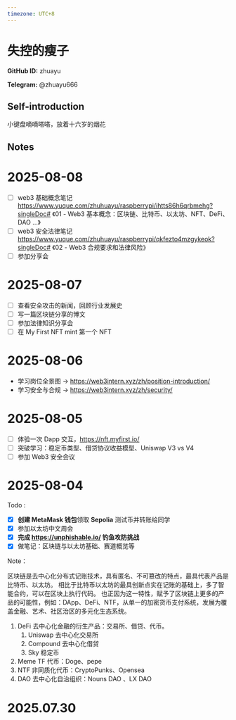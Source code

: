 ```yaml
---
timezone: UTC+8
---
```


# 失控的瘦子

**GitHub ID:** zhuayu

**Telegram:** @zhuayu666

## Self-introduction

小键盘嘀嘀嗒嗒，放着十六岁的烟花

## Notes

<!-- Content_START -->
# 2025-08-08

- [ ] web3 基础概念笔记 https://www.yuque.com/zhuhuayu/raspberrypi/ihtts86h6qrbmehg?singleDoc# 《01 - Web3 基本概念：区块链、比特币、以太坊、NFT、DeFi、DAO ...》
- [ ] web3 安全法律笔记 https://www.yuque.com/zhuhuayu/raspberrypi/qkfezto4mzgykeok?singleDoc# 《02 - Web3 合规要求和法律风险》
- [ ] 参加分享会

# 2025-08-07

- [ ] 查看安全攻击的新闻，回顾行业发展史
- [ ] 写一篇区块链分享的博文
- [ ] 参加法律知识分享会
- [ ] 在 My First NFT mint 第一个 NFT

# 2025-08-06

- 学习岗位全景图 → https://web3intern.xyz/zh/position-introduction/
- 学习安全与合规 → https://web3intern.xyz/zh/security/

# 2025-08-05

- [ ]  体验一次 Dapp 交互，https://nft.myfirst.io/
- [ ]  突破学习：稳定币类型、借贷协议收益模型、Uniswap V3 vs V4
- [ ]  参加 Web3 安全会议

# 2025-08-04

Todo :
- [x]  **创建 MetaMask 钱包**领取 **Sepolia** 测试币并转账给同学
- [x]  参加以太坊中文周会
- [x]  **完成  https://unphishable.io/  钓鱼攻防挑战**
- [x]  做笔记：区块链与以太坊基础、赛道概览等

Note：

区块链是去中心化分布式记账技术，具有匿名、不可篡改的特点，最具代表产品是比特币、以太坊。
相比于比特币以太坊的最具创新点实在记账的基础上，多了智能合约，可以在区块上执行代码。
也正因为这一特性，赋予了区块链上更多的产品的可能性，例如：DApp、DeFi、NTF，从单一的加密货币支付系统，发展为覆盖金融、艺术、社区治区的多元化生态系统。

1. DeFi 去中心化金融的衍生产品：交易所、借贷、代币。
    1. Uniswap 去中心化交易所
    2. Compound 去中心化借贷
    3. Sky 稳定币
2. Meme TF 代币：Doge、pepe
3. NTF 非同质化代币：CryptoPunks、Opensea
4. DAO 去中心化自治组织：Nouns DAO 、LX DAO


# 2025.07.30


<!-- Content_END -->
